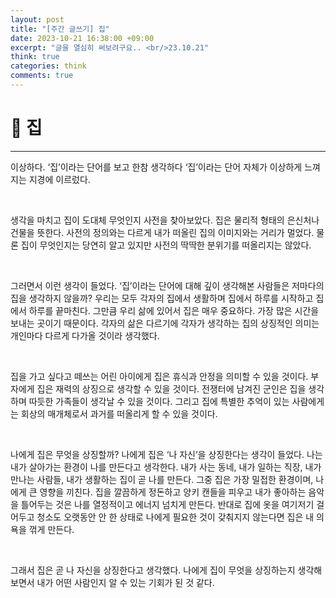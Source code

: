 ```yaml
---
layout: post
title: "[주간 글쓰기] 집"
date: 2023-10-21 16:38:00 +09:00
excerpt: "글을 열심히 써보려구요.. <br/>23.10.21"
think: true
categories: think
comments: true
---
```

# 📌 집
---------------------------

<!-- <figure>
    <a href="/assets/img/cs/2022-08-07/server.png"><img src="/assets/img/cs/2022-08-08/server.png"></a>    
    <figcaption style="text-align:center"></figcaption>
</figure> -->

이상하다.
‘집’이라는 단어를 보고 한참 생각하다 ‘집’이라는 단어 자체가 이상하게 느껴지는 지경에 이르렀다.

<br/>

생각을 마치고 집이 도대체 무엇인지 사전을 찾아보았다. 집은 물리적 형태의 은신처나 건물을 뜻한다. 사전의 정의와는 다르게 내가 떠올린 집의 이미지와는 거리가 멀었다. 물론 집이 무엇인지는 당연히 알고 있지만 사전의 딱딱한 분위기를 떠올리지는 않았다.

<br/>

그러면서 이런 생각이 들었다. ‘집’이라는 단어에 대해 깊이 생각해본 사람들은 저마다의 집을 생각하지 않을까? 우리는 모두 각자의 집에서 생활하며 집에서 하루를 시작하고 집에서 하루를 끝마친다. 그만큼 우리 삶에 있어서 집은 매우 중요하다. 가장 많은 시간을 보내는 곳이기 때문이다. 각자의 삶은 다르기에 각자가 생각하는 집의 상징적인 의미는 개인마다 다르게 다가올 것이라 생각했다.

<br/>

집을 가고 싶다고 떼쓰는 어린 아이에게 집은 휴식과 안정을 의미할 수 있을 것이다. 부자에게 집은 재력의 상징으로 생각할 수 있을 것이다. 전쟁터에 남겨진 군인은 집을 생각하며 따듯한 가족들이 생각날 수 있을 것이다. 그리고 집에 특별한 추억이 있는 사람에게는 회상의 매개체로서 과거를 떠올리게 할 수 있을 것이다.

<br/>

나에게 집은 무엇을 상징할까? 나에게 집은 ‘나 자신’을 상징한다는 생각이 들었다. 나는 내가 살아가는 환경이 나를 만든다고 생각한다. 내가 사는 동네, 내가 일하는 직장, 내가 만나는 사람들, 내가 생활하는 집이 곧 나를 만든다. 그중 집은 가장 밀접한 환경이며, 나에게 큰 영향을 끼친다. 집을 깔끔하게 정돈하고 양키 캔들을 피우고 내가 좋아하는 음악을 틀어두는 것은 나를 열정적이고 에너지 넘치게 만든다. 반대로 집에 옷을 여기저기 걸어두고 청소도 오랫동안 안 한 상태로 나에게 필요한 것이 갖춰지지 않는다면 집은 내 의욕을 꺾게 만든다.

<br/>

그래서 집은 곧 나 자신을 상징한다고 생각했다. 나에게 집이 무엇을 상징하는지 생각해보면서 내가 어떤 사람인지 알 수 있는 기회가 된 것 같다.

<br/>
<br/>
<br/>
<br/>


[jekyll-docs]: https://jekyllrb.com/docs/home
[jekyll-gh]:   https://github.com/jekyll/jekyll
[jekyll-talk]: https://talk.jekyllrb.com/

